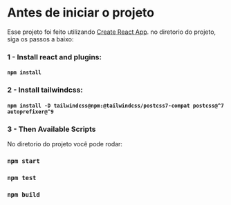 # Antes de iniciar o projeto

Esse projeto foi feito utilizando [Create React App](https://github.com/facebook/create-react-app).
no diretorio do projeto, siga os passos a baixo:

### 1 - Install react and plugins:

#### `npm install`

### 2 - Install tailwindcss:

#### `npm install -D tailwindcss@npm:@tailwindcss/postcss7-compat postcss@^7 autoprefixer@^9`

### 3 - Then Available Scripts

No diretorio do projeto você pode rodar:

### `npm start`

### `npm test`

### `npm build`
